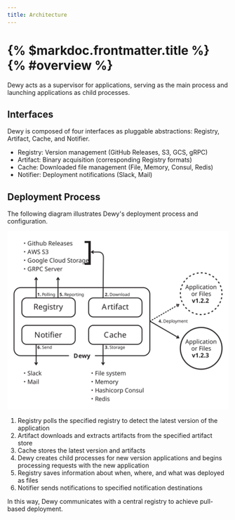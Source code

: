 ```yaml
---
title: Architecture
---
```


# {% $markdoc.frontmatter.title %} {% #overview %}

Dewy acts as a supervisor for applications, serving as the main process and launching applications as child processes.

## Interfaces

Dewy is composed of four interfaces as pluggable abstractions: Registry, Artifact, Cache, and Notifier.

- Registry: Version management (GitHub Releases, S3, GCS, gRPC)
- Artifact: Binary acquisition (corresponding Registry formats)
- Cache: Downloaded file management (File, Memory, Consul, Redis)
- Notifier: Deployment notifications (Slack, Mail)

## Deployment Process

The following diagram illustrates Dewy's deployment process and configuration.

![Hi-level Architecture](https://github.com/linyows/dewy/blob/main/misc/dewy-architecture.svg?raw=true)

1. Registry polls the specified registry to detect the latest version of the application
1. Artifact downloads and extracts artifacts from the specified artifact store
1. Cache stores the latest version and artifacts
1. Dewy creates child processes for new version applications and begins processing requests with the new application
1. Registry saves information about when, where, and what was deployed as files
1. Notifier sends notifications to specified notification destinations

In this way, Dewy communicates with a central registry to achieve pull-based deployment.